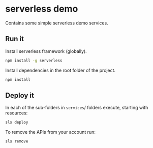 # serverless demo

Contains some simple serverless demo services.

## Run it

Install serverless framework (globally).

```bash
npm install -g serverless
```

Install dependencies in the root folder of the project.

```bash
npm install
```

## Deploy it

In each of the sub-folders in `services`/ folders execute, starting with resources: 

```bash
sls deploy
```

To remove the APIs from your account run:

```bash
sls remove
```